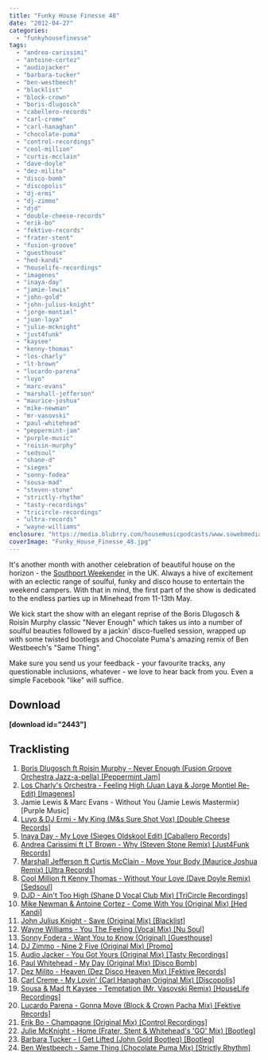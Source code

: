 ```yaml
---
title: "Funky House Finesse 48"
date: "2012-04-27"
categories: 
  - "funkyhousefinesse"
tags: 
  - "andrea-carissimi"
  - "antoine-cortez"
  - "audiojacker"
  - "barbara-tucker"
  - "ben-westbeech"
  - "blacklist"
  - "block-crown"
  - "boris-dlugosch"
  - "cabellero-records"
  - "carl-creme"
  - "carl-hanaghan"
  - "chocolate-puma"
  - "control-recordings"
  - "cool-million"
  - "curtis-mcclain"
  - "dave-doyle"
  - "dez-milito"
  - "disco-bomb"
  - "discopolis"
  - "dj-ermi"
  - "dj-zimmo"
  - "djd"
  - "double-cheese-records"
  - "erik-bo"
  - "fektive-records"
  - "frater-stent"
  - "fusion-groove"
  - "guesthouse"
  - "hed-kandi"
  - "houselife-recordings"
  - "imagenes"
  - "inaya-day"
  - "jamie-lewis"
  - "john-gold"
  - "john-julius-knight"
  - "jorge-montiel"
  - "juan-laya"
  - "julie-mcknight"
  - "just4funk"
  - "kaysee"
  - "kenny-thomas"
  - "los-charly"
  - "lt-brown"
  - "lucardo-parena"
  - "luyo"
  - "marc-evans"
  - "marshall-jefferson"
  - "maurice-joshua"
  - "mike-newman"
  - "mr-vasovski"
  - "paul-whitehead"
  - "peppermint-jam"
  - "purple-music"
  - "roisin-murphy"
  - "sedsoul"
  - "shane-d"
  - "sieges"
  - "sonny-fodea"
  - "sousa-mad"
  - "steven-stone"
  - "strictly-rhythm"
  - "tasty-recordings"
  - "tricircle-recordings"
  - "ultra-records"
  - "wayne-williams"
enclosure: "https://media.blubrry.com/housemusicpodcasts/www.sowebmediauk.co.uk/dj-shows/OnePhatDj2/Funky_House_Finesse_48_April_2012_128.mp3 audio/mpeg "
coverImage: "Funky_House_Finesse_48.jpg"
---
```


It's another month with another celebration of beautiful house on the horizon - the [Southport Weekender](https://www.southportweekender.co.uk/) in the UK. Always a hive of excitement with an eclectic range of soulful, funky and disco house to entertain the weekend campers. With that in mind, the first part of the show is dedicated to the endless parties up in Minehead from 11-13th May.

We kick start the show with an elegant reprise of the Boris Dlugosch & Roisin Murphy classic "Never Enough" which takes us into a number of soulful beauties followed by a jackin' disco-fuelled session, wrapped up with some twisted bootlegs and Chocolate Puma's amazing remix of Ben Westbeech's "Same Thing".

Make sure you send us your feedback - your favourite tracks, any questionable inclusions, whatever - we love to hear back from you. Even a simple Facebook "like" will suffice.

## Download

**\[download id="2443"\]**

## Tracklisting

1. [Boris Dlugosch ft Roisin Murphy - Never Enough (Fusion Groove Orchestra Jazz-a-pella) \[Peppermint Jam\]](https://clk.tradedoubler.com/click?p=23708&a=1254950&url=http%3A%2F%2Fitunes.apple.com%2Fgb%2Falbum%2Fnever-enough-fusion-groove%2Fid498218710%3Fi%3D498218721%26uo%3D4%26partnerId%3D2003)
2. [Los Charly's Orchestra - Feeling High (Juan Laya & Jorge Montiel Re-Edit) \[Imagenes\]](https://clk.tradedoubler.com/click?p=23708&a=1254950&url=http%3A%2F%2Fitunes.apple.com%2Fgb%2Falbum%2Ffeeling-high-juan-laya-jorge%2Fid511538709%3Fi%3D511538713%26uo%3D4%26partnerId%3D2003)
3. Jamie Lewis & Marc Evans - Without You (Jamie Lewis Mastermix) \[Purple Music\]
4. [Luyo & DJ Ermi - My King (M&s Sure Shot Vox) \[Double Cheese Records\]](https://clk.tradedoubler.com/click?p=23708&a=1254950&url=http%3A%2F%2Fitunes.apple.com%2Fgb%2Falbum%2Fmy-king-m-s-sure-shot-vox%2Fid512195847%3Fi%3D512196194%26uo%3D4%26partnerId%3D2003)
5. [Inaya Day - My Love (Sieges Oldskool Edit) \[Caballero Records\]](https://clk.tradedoubler.com/click?p=23708&a=1254950&url=http%3A%2F%2Fitunes.apple.com%2Fgb%2Falbum%2Fmy-love-sieges-oldskool-edit%2Fid504999032%3Fi%3D504999041%26uo%3D4%26partnerId%3D2003)
6. [Andrea Carissimi ft LT Brown - Why (Steven Stone Remix) \[Just4Funk Records\]](https://clk.tradedoubler.com/click?p=23708&a=1254950&url=http%3A%2F%2Fitunes.apple.com%2Fgb%2Falbum%2Fwhy-steven-stone-remix%2Fid518322797%3Fi%3D518322921%26uo%3D4%26partnerId%3D2003)
7. [Marshall Jefferson ft Curtis McClain - Move Your Body (Maurice Joshua Remix) \[Ultra Records\]](https://clk.tradedoubler.com/click?p=23708&a=1254950&url=http%3A%2F%2Fitunes.apple.com%2Fgb%2Falbum%2Fmove-your-body-maurice-joshua%2Fid512548563%3Fi%3D512549031%26uo%3D4%26partnerId%3D2003)
8. [Cool Million ft Kenny Thomas - Without Your Love (Dave Doyle Remix) \[Sedsoul\]](https://clk.tradedoubler.com/click?p=23708&a=1254950&url=http%3A%2F%2Fitunes.apple.com%2Fgb%2Falbum%2Fwithout-your-love-feat.-kenny%2Fid520719782%3Fi%3D520720192%26uo%3D4%26partnerId%3D2003)
9. [DJD - Ain't Too High (Shane D Vocal Club Mix) \[TriCircle Recordings\]](https://clk.tradedoubler.com/click?p=23708&a=1254950&url=http%3A%2F%2Fitunes.apple.com%2Fgb%2Falbum%2Faint-too-high-shane-d-vocal%2Fid512109629%3Fi%3D512109679%26uo%3D4%26partnerId%3D2003)
10. [Mike Newman & Antoine Cortez - Come With You (Original Mix) \[Hed Kandi\]](https://clk.tradedoubler.com/click?p=23708&a=1254950&url=http%3A%2F%2Fitunes.apple.com%2Fgb%2Falbum%2Fcome-with-you-original-mix%2Fid515103390%3Fi%3D515103553%26uo%3D4%26partnerId%3D2003)
11. [John Julius Knight - Save (Original Mix) \[Blacklist\]](https://www.traxsource.com/index.php?act=show&fc=tpage&cr=titles&cv=148172&alias=house&ca=top)
12. [Wayne Williams - You The Feeling (Vocal Mix) \[Nu Soul\]](https://www.traxsource.com/index.php?act=show&fc=tpage&cr=titles&cv=147154)
13. [Sonny Fodera - Want You to Know (Original) \[Guesthouse\]](https://www.beatport.com/track/want-you-to-know-original-mix/3363669)
14. [DJ Zimmo - Nine 2 Five (Original Mix) \[Promo\]](https://soundcloud.com/dj-zimmo/dj-zimmo-nine-2-five-original)
15. [Audio Jacker - You Got Yours (Original Mix) \[Tasty Recordings\]](https://clk.tradedoubler.com/click?p=23708&a=1254950&url=http%3A%2F%2Fitunes.apple.com%2Fgb%2Falbum%2Fyou-got-yours-original-mix%2Fid508428307%3Fi%3D508428386%26uo%3D4%26partnerId%3D2003)
16. [Paul Whitehead - My Day (Original Mix) \[Disco Bomb\]](https://clk.tradedoubler.com/click?p=23708&a=1254950&url=http%3A%2F%2Fitunes.apple.com%2Fgb%2Falbum%2Fmy-day-original-mix%2Fid512517944%3Fi%3D512518579%26uo%3D4%26partnerId%3D2003)
17. [Dez Milito - Heaven (Dez Disco Heaven Mix) \[Fektive Records\]](https://clk.tradedoubler.com/click?p=23708&a=1254950&url=http%3A%2F%2Fitunes.apple.com%2Fgb%2Falbum%2Fheaven-dez-disco-heaven-mix%2Fid514797995%3Fi%3D514798002%26uo%3D4%26partnerId%3D2003)
18. [Carl Creme - My Lovin' (Carl Hanaghan Original Mix) \[Discopolis\]](https://clk.tradedoubler.com/click?p=23708&a=1254950&url=http%3A%2F%2Fitunes.apple.com%2Fgb%2Falbum%2Fmy-lovin-carl-hanaghan-original%2Fid500659615%3Fi%3D500659616%26uo%3D4%26partnerId%3D2003)
19. [Sousa & Mad ft Kaysee - Temptation (Mr. Vasovski Remix) \[HouseLife Recordings\]](https://clk.tradedoubler.com/click?p=23708&a=1254950&url=http%3A%2F%2Fitunes.apple.com%2Fgb%2Falbum%2Ftemptation-mr-vasovski-remix%2Fid500339885%3Fi%3D500340353%26uo%3D4%26partnerId%3D2003)
20. [Lucardo Parena - Gonna Move (Block & Crown Pacha Mix) \[Fektive Records\]](https://clk.tradedoubler.com/click?p=23708&a=1254950&url=http%3A%2F%2Fitunes.apple.com%2Fgb%2Falbum%2Fgonna-move-block-crown-pacha%2Fid510576263%3Fi%3D510576311%26uo%3D4%26partnerId%3D2003)
21. [Erik Bo - Champagne (Original Mix) \[Control Recordings\]](https://www.traxsource.com/index.php?act=show&fc=tpage&cr=titles&cv=146893)
22. [Julie McKnight - Home (Frater, Stent & Whitehead's 'GO' Mix) \[Bootleg\]](https://soundcloud.com/frater_stent/free-download-julie-mcknight)
23. [Barbara Tucker - I Get Lifted (John Gold Bootleg) \[Bootleg\]](https://www.facebook.com/djjohngold)
24. [Ben Westbeech - Same Thing (Chocolate Puma Mix) \[Strictly Rhythm\]](https://clk.tradedoubler.com/click?p=23708&a=1254950&url=http%3A%2F%2Fitunes.apple.com%2Fgb%2Falbum%2Fsame-thing-chocolate-puma-mix%2Fid511720639%3Fi%3D511720641%26uo%3D4%26partnerId%3D2003)
